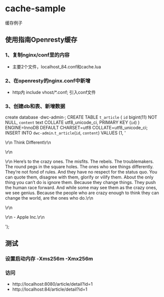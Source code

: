 # cache-sample
缓存例子
## 使用指南Openresty缓存
### 1、复制nginx/conf里的内容
- 主要2个文件，localhost_84.conf和cache.lua
### 2、在openresty的nginx.conf中新增
- http内 include vhost/*.conf;  引入conf文件
### 3、创建db和表、新增数据
create database ·dwc-admin·;
CREATE TABLE `t_article` (
  `id` bigint(11) NOT NULL,
  `content` text COLLATE utf8_unicode_ci,
  PRIMARY KEY (`id`)
) ENGINE=InnoDB DEFAULT CHARSET=utf8 COLLATE=utf8_unicode_ci;
INSERT INTO `dwc-admin`.`t_article`(`id`, `content`) VALUES (1, '<p>\r\n	Think Different\r\n</p>\r\n<p>\r\n	Here’s to the crazy ones. The misfits. The rebels. The troublemakers. The round pegs in the square holes. The ones who see things differently. They’re not fond of rules. And they have no respect for the status quo. You can quote them, disagree with them, glorify or vilify them. About the only thing you can’t do is ignore them. Because they change things. They push the human race forward. And while some may see them as the crazy ones, we see genius. Because the people who are crazy enough to think they can change the world, are the ones who do.\r\n</p>\r\n<p>\r\n	- Apple Inc.\r\n</p>');

## 测试
### 设置启动内存 -Xms256m -Xmx256m
### 访问
- http://localhost:8080/article/detail?id=1
- http://localhost:84/article/detail?id=1
